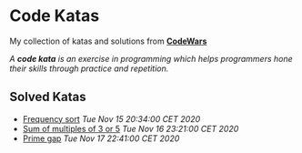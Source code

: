 # Code Katas

My collection of katas and solutions from **[CodeWars](https://codewars.com)**

_A **code kata** is an exercise in programming which helps programmers hone their skills through practice and repetition._

## Solved Katas

- [Frequency sort](https://github.com/VlatkoStojkoski/code-katas/tree/main/frequency-sort)
  _Tue Nov 15 20:34:00 CET 2020_
- [Sum of multiples of 3 or 5](https://github.com/VlatkoStojkoski/code-katas/tree/main/multiples-3-5-sum)
  _Tue Nov 16 23:21:00 CET 2020_
- [Prime gap](https://github.com/VlatkoStojkoski/code-katas/tree/main/prime-gap)
  _Tue Nov 17 22:41:00 CET 2020_
